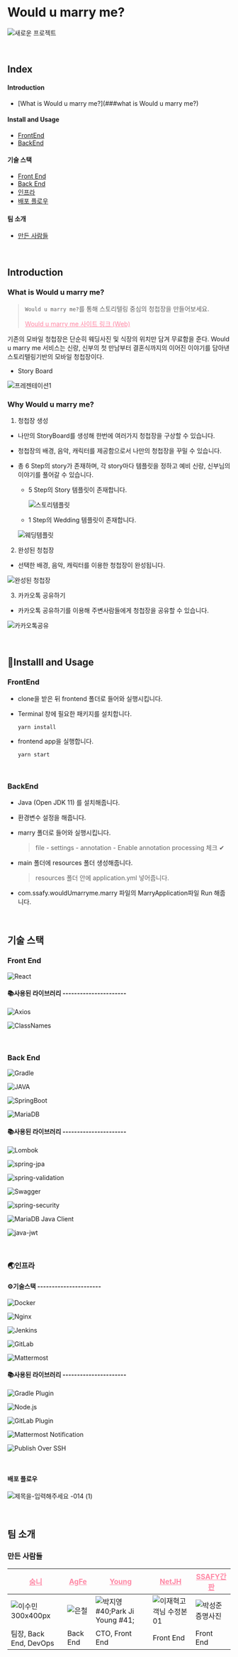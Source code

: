 # Would u marry me?

![새로운 프로젝트](https://user-images.githubusercontent.com/58461395/119040818-d8788a00-b9f0-11eb-8cc1-bcf1476716e0.gif)

<br>

## Index

#### Introduction

- [What is Would u marry me?](###what is Would u marry me?)

#### Install and Usage

- [FrontEnd](###frontEnd)
- [BackEnd](###backEnd)

#### 기술 스택

- [Front End](###front-End)
- [Back End](###back-End)
- [인프라](###인프라)
- [배포 플로우](###배포-플로우)

#### 팀 소개

- [만든 사람들](###만든-사람들)

<br>

## Introduction

### What is Would u marry me?

> `Would u marry me?`를 통해 스토리텔링 중심의 청첩장을 만들어보세요.
>
> <a href="https://wouldumarryme.com/" style ="color:#FF88A5">Would u marry me 사이트 링크 (Web)</a>

 기존의 모바일 청첩장은 단순히 웨딩사진 및 식장의 위치만 담겨 무료함을 준다. Would u marry me 서비스는 신랑, 신부의 첫 만남부터 결혼식까지의 이어진 이야기를 담아낸 스토리텔링기반의 모바일 청첩장이다.

- Story Board

![프레젠테이션1](https://user-images.githubusercontent.com/58461395/119046389-999a0280-b9f7-11eb-87c4-bb5bb392fe52.jpg)

### Why Would u marry me?

1. 청첩장 생성

- 나만의 StoryBoard를 생성해 한번에 여러가지 청첩장을 구상할 수 있습니다.
- 청첩장의 배경, 음악, 캐릭터를 제공함으로서 나만의 청첩장을 꾸밀 수 있습니다.



- 총 6 Step의 story가 존재하며, 각 story마다 템플릿을 정하고 예비 신랑, 신부님의 이야기를 풀어갈 수 있습니다.

  - 5 Step의 Story 템플릿이 존재합니다.

    ![스토리템플릿](https://user-images.githubusercontent.com/58461395/119057863-3a90b980-ba08-11eb-81c5-adcf5d78702e.gif)

  - 1 Step의 Wedding 템플릿이 존재합니다.

  ![웨딩템플릿](https://user-images.githubusercontent.com/58461395/119057115-d7eaee00-ba06-11eb-858a-ba3533714130.gif)

2. 완성된 청첩장

- 선택한 배경, 음악, 캐릭터를 이용한 청첩장이 완성됩니다.

![완성된 청첩장](https://user-images.githubusercontent.com/58461395/119058356-35803a00-ba09-11eb-9651-627a667cdbbf.gif)

3. 카카오톡 공유하기

- 카카오톡 공유하기를 이용해 주변사람들에게 청첩장을 공유할 수 있습니다.

![카카오톡공유](https://user-images.githubusercontent.com/58461395/119059251-eaffbd00-ba0a-11eb-9c54-207447ee7b97.gif)

<br>

## 📌Installl and Usage

### FrontEnd

- clone을 받은 뒤 frontend 폴더로 들어와  실행시킵니다. 

- Terminal 창에 필요한 패키지를 설치합니다.

  ```shell
  yarn install
  ```

- frontend app을 실행합니다.

  ```shell
  yarn start
  ```

<br>

### BackEnd

- Java (Open JDK 11) 를 설치해줍니다. 

- 환경변수 설정을 해줍니다.

- marry 폴더로 들어와  실행시킵니다. 

  >  file - settings - annotation - Enable annotation processing 체크 ✔

- main 폴더에 resources 폴더 생성해줍니다.

  > resources 폴더 안에 application.yml 넣어줍니다. 

- com.ssafy.wouldUmarryme.marry 파일의 MarryApplication파일 Run 해줍니다.

<br>

## 기술 스택

### Front End

![React](https://img.shields.io/badge/React-17.0.2-61DAFB?Style=flat&logo=React&logoColor=61DAFB)

#### **📚사용된 라이브러리   ----------------------**

![Axios](https://img.shields.io/badge/Axios-0.21.1-61DAFB?Style=flat&logo=React&logoColor=61DAFB)

![ClassNames](https://img.shields.io/badge/ClassNames-2.2.6-61DAFB?Style=flat&logo=React&logoColor=61DAFB)

<br>

### Back End

![Gradle](https://img.shields.io/badge/Gradle-6.8.3-02303A?Style=flat&logo=Gradle&logoColor=02303A)

![JAVA ](https://img.shields.io/badge/JAVA_JDK-11-007396?Style=flat&logo=Java&logoColor=007396)

![SpringBoot](https://img.shields.io/badge/SpringBoot-2.4.4-6DB33F?Style=flat&logo=Spring&logoColor=6DB33F)

![MariaDB](https://img.shields.io/badge/MariaDB(AWS_RDS)-10.4.6-61DAFB?Style=flat&logo=MariaDB&logoColor=61DAFB)

#### 📚사용된 라이브러리   ----------------------

![Lombok](https://img.shields.io/badge/Lombok-1.18.18-BC4521?Style=flat)

![spring-jpa](https://img.shields.io/badge/Spring_jpa-2.4.4-6DB33F?Style=flat&logo=Spring&logoColor=85EA2D)

![spring-validation](https://img.shields.io/badge/Spring_validation-2.4.4-6DB33F?Style=flat&logo=Spring&logoColor=85EA2D)

![Swagger](https://img.shields.io/badge/Swagger-2.9.2-85EA2D?Style=flat&logo=Swagger&logoColor=85EA2D)

![spring-security](https://img.shields.io/badge/Spring_security-2.4.4-6DB33F?Style=flat&logo=Spring&logoColor=85EA2D)

![MariaDB Java Client](https://img.shields.io/badge/MariaDB_Java_Client-2.7.2-61DAFB?Style=flat&logo=MariaDB&logoColor=61DAFB)

![java-jwt](https://img.shields.io/badge/JAVA_JWT-3.4.1-000000?Style=flat&logo=Json-Web-Tokens&logoColor=000000)

<br>

### 🌏인프라

#### ⚙️기술스택   ----------------------

![Docker](https://img.shields.io/badge/Docker-gray?Style=flat&logo=Docker&logoColor=2496ED)

![Nginx](https://img.shields.io/badge/Nginx-gray?Style=flat&logo=Nginx&logoColor=269539)

![Jenkins](https://img.shields.io/badge/Jenkins-gray?Style=flat&logo=Jenkins&logoColor=D24939)

![GitLab](https://img.shields.io/badge/GitLab-gray?Style=flat&logo=GitLab&logoColor=FCA121)

![Mattermost](https://img.shields.io/badge/Mattermost-gray?Style=flat&logo=Mattermost&logoColor=0072C6)

#### 📚사용된 라이브러리   ----------------------

![Gradle Plugin](https://img.shields.io/badge/Gradle_Plugin-1.36-C71A36?Style=flat&logo=Gradle&logoColor=C71A36)

![Node.js](https://img.shields.io/badge/Node.js-15.11.0-339933?Style=flat&logo=Node.js&logoColor=339933)

![GitLab Plugin](https://img.shields.io/badge/GitLab_Plugin-1.5.19-FCA121?Style=flat&logo=GitLab&logoColor=FCA121)

![Mattermost Notification](https://img.shields.io/badge/Mattermost_Notification-3.1.1-0072C6?Style=flat&logo=Mattermost&logoColor=0072C6)

![Publish Over SSH](https://img.shields.io/badge/Publish_Over_SSH-1.22-D24939?Style=flat&logo=Jenkins&logoColor=D24939)

<br>

#### 배포 플로우

![제목을-입력해주세요 -014 (1)](https://user-images.githubusercontent.com/58461395/119035244-52594500-b9ea-11eb-9e6c-0c4369b50f3f.png)

<br>

## 팀 소개

### 만든 사람들

| <a href="https://github.com/leesuuuuumm" style ="color:#FF88A5">숨니</a> | <a href="https://github.com/dmscjf21" style ="color:#FF88A5">AgFe</a> | <a href="https://github.com/JiyoungPark321" style ="color:#FF88A5">Young</a> | <a href="https://github.com/roywogur" style ="color:#FF88A5">NetJH</a> | <a href="https://github.com/psjoon33" style ="color:#FF88A5">SSAFY간판</a> |
| ------------------------------------------------------------ | ------------------------------------------------------------ | ------------------------------------------------------------ | ------------------------------------------------------------ | ------------------------------------------------------------ |
| ![이수민 300x400px](https://user-images.githubusercontent.com/58461395/119034847-d19a4900-b9e9-11eb-9073-abf276bb680e.jpg) | ![은철](https://user-images.githubusercontent.com/58461395/119034676-8ed87100-b9e9-11eb-953a-c7edbe3c803f.jpg) | ![박지영 #40;Park Ji Young #41;](https://user-images.githubusercontent.com/58461395/119034799-bf200f80-b9e9-11eb-9aa0-36c6e3591620.jpg) | ![이재혁고객님 수정본01](https://user-images.githubusercontent.com/58461395/119034192-11acfc00-b9e9-11eb-9c9f-a156fcae4fe5.jpg) | ![박성준 증명사진](https://user-images.githubusercontent.com/58461395/119034446-491ba880-b9e9-11eb-8f29-5bae59b807d2.jpg) |
| 팀장, Back End, DevOps                                       | Back End                                                     | CTO, Front End                                               | Front End                                                    | Front End                                                    |

